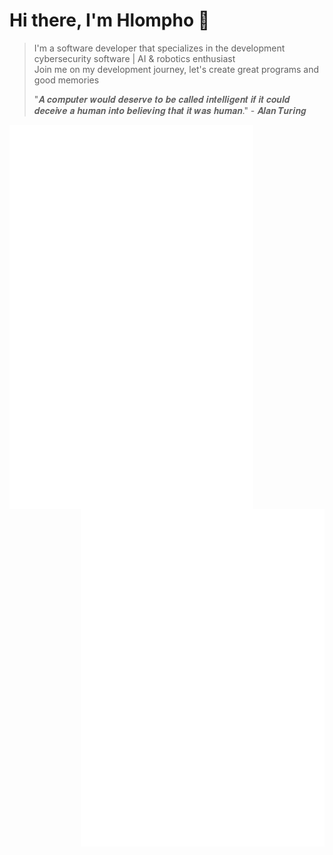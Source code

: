 # Hi there, I'm Hlompho 👋

> I'm a software developer that specializes in the development cybersecurity software | AI & robotics enthusiast\
> Join me on my development journey, let's create great programs and good memories
>
> "𝑨 𝒄𝒐𝒎𝒑𝒖𝒕𝒆𝒓 𝒘𝒐𝒖𝒍𝒅 𝒅𝒆𝒔𝒆𝒓𝒗𝒆 𝒕𝒐 𝒃𝒆 𝒄𝒂𝒍𝒍𝒆𝒅 𝒊𝒏𝒕𝒆𝒍𝒍𝒊𝒈𝒆𝒏𝒕 𝒊𝒇 𝒊𝒕 𝒄𝒐𝒖𝒍𝒅 𝒅𝒆𝒄𝒆𝒊𝒗𝒆 𝒂 𝒉𝒖𝒎𝒂𝒏 𝒊𝒏𝒕𝒐 𝒃𝒆𝒍𝒊𝒆𝒗𝒊𝒏𝒈 𝒕𝒉𝒂𝒕 𝒊𝒕 𝒘𝒂𝒔 𝒉𝒖𝒎𝒂𝒏." - 𝑨𝒍𝒂𝒏 𝑻𝒖𝒓𝒊𝒏𝒈

[<img align="left" width="390" alt="🦑" src="https://github.com/ansoniikun/ansoniikun/blob/main/general.svg">](#)
[<img align="right" width="390" alt="🦑" src="https://github.com/ansoniikun/ansoniikun/blob/main/medias.svg">](#)
[<img align="right" width="390" alt="🦑" src="https://github.com/ansoniikun/ansoniikun/blob/main/metrics.plugin.achievements.compact.svg">](#)
